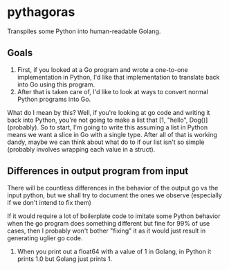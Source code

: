 # pythagoras

Transpiles some Python into human-readable Golang.

## Goals

1. First, if you looked at a Go program and wrote a one-to-one implementation in Python, 
   I'd like that implementation to translate back into Go using this program.
2. After that is taken care of, I'd like to look at ways to convert normal Python programs into Go.

What do I mean by this? Well, if you're looking at go code and writing it back into Python, you're not
going to make a list that [1, "hello", Dog()] (probably). So to start, I'm going to write this assuming
a list in Python means we want a slice in Go with a single type. After all of that is working dandy,
maybe we can think about what do to if our list isn't so simple (probably involves wrapping each value in 
a struct).

## Differences in output program from input

There will be countless differences in the behavior of the output go vs the input python, but
we shall try to document the ones we observe (especially if we don't intend to fix them)

If it would require a lot of boilerplate code to imitate some Python behavior when the go program does
something different but fine for 99% of use cases, then I probably won't bother "fixing" it as it would
just result in generating uglier go code.

1. When you print out a float64 with a value of 1 in Golang, in Python it prints 1.0 but Golang just prints 1.
